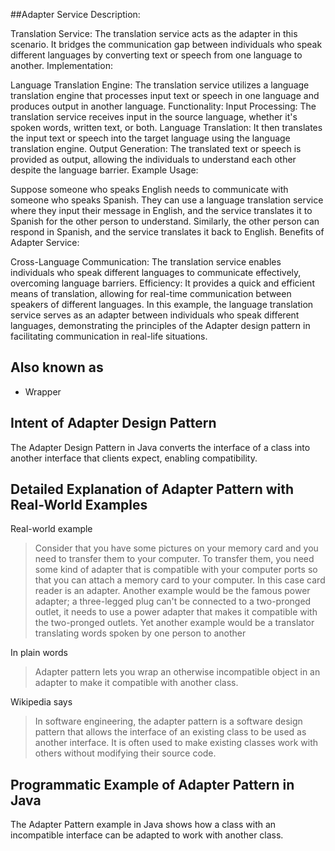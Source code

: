 ##Adapter Service Description:

Translation Service: The translation service acts as the adapter in this scenario. It bridges the communication gap between individuals who speak different languages by converting text or speech from one language to another.
Implementation:

Language Translation Engine: The translation service utilizes a language translation engine that processes input text or speech in one language and produces output in another language.
Functionality:
Input Processing: The translation service receives input in the source language, whether it's spoken words, written text, or both.
Language Translation: It then translates the input text or speech into the target language using the language translation engine.
Output Generation: The translated text or speech is provided as output, allowing the individuals to understand each other despite the language barrier.
Example Usage:

Suppose someone who speaks English needs to communicate with someone who speaks Spanish. They can use a language translation service where they input their message in English, and the service translates it to Spanish for the other person to understand. Similarly, the other person can respond in Spanish, and the service translates it back to English.
Benefits of Adapter Service:

Cross-Language Communication: The translation service enables individuals who speak different languages to communicate effectively, overcoming language barriers.
Efficiency: It provides a quick and efficient means of translation, allowing for real-time communication between speakers of different languages.
In this example, the language translation service serves as an adapter between individuals who speak different languages, demonstrating the principles of the Adapter design pattern in facilitating communication in real-life situations.


## Also known as

* Wrapper

## Intent of Adapter Design Pattern

The Adapter Design Pattern in Java converts the interface of a class into another interface that clients expect, enabling compatibility.

## Detailed Explanation of Adapter Pattern with Real-World Examples

Real-world example

> Consider that you have some pictures on your memory card and you need to transfer them to your computer. To transfer them, you need some kind of adapter that is compatible with your computer ports so that you can attach a memory card to your computer. In this case card reader is an adapter. Another example would be the famous power adapter; a three-legged plug can't be connected to a two-pronged outlet, it needs to use a power adapter that makes it compatible with the two-pronged outlets. Yet another example would be a translator translating words spoken by one person to another

In plain words

> Adapter pattern lets you wrap an otherwise incompatible object in an adapter to make it compatible with another class.

Wikipedia says

> In software engineering, the adapter pattern is a software design pattern that allows the interface of an existing class to be used as another interface. It is often used to make existing classes work with others without modifying their source code.

## Programmatic Example of Adapter Pattern in Java

The Adapter Pattern example in Java shows how a class with an incompatible interface can be adapted to work with another class.